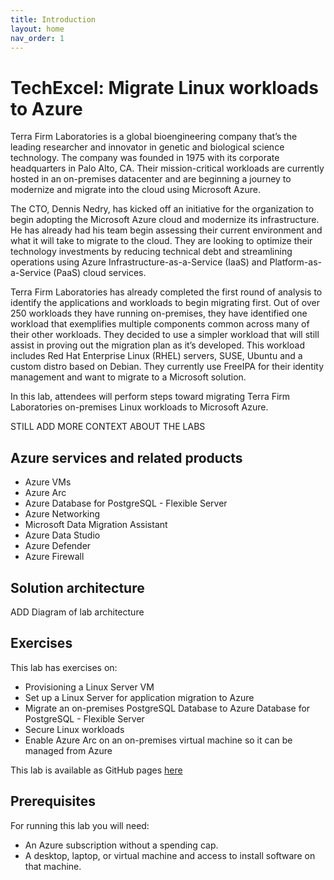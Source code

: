```yaml
---
title: Introduction
layout: home
nav_order: 1
---
```


# TechExcel: Migrate Linux workloads to Azure

Terra Firm Laboratories is a global bioengineering company that’s the leading researcher and innovator in genetic and biological science technology. The company was founded in 1975 with its corporate headquarters in Palo Alto, CA. Their mission-critical workloads are currently hosted in an on-premises datacenter and are beginning a journey to modernize and migrate into the cloud using Microsoft Azure.
 
The CTO, Dennis Nedry, has kicked off an initiative for the organization to begin adopting the Microsoft Azure cloud and modernize its infrastructure. He has already had his team begin assessing their current environment and what it will take to migrate to the cloud. They are looking to optimize their technology investments by reducing technical debt and streamlining operations using Azure Infrastructure-as-a-Service (IaaS) and Platform-as-a-Service (PaaS) cloud services.
 
Terra Firm Laboratories has already completed the first round of analysis to identify the applications and workloads to begin migrating first. Out of over 250 workloads they have running on-premises, they have identified one workload that exemplifies multiple components common across many of their other workloads. They decided to use a simpler workload that will still assist in proving out the migration plan as it’s developed. This workload includes Red Hat Enterprise Linux (RHEL) servers, SUSE, Ubuntu and a custom distro based on Debian.  They currently use FreeIPA for their identity management and want to migrate to a Microsoft solution.

In this lab, attendees will perform steps toward migrating Terra Firm Laboratories on-premises Linux workloads to Microsoft Azure.

STILL ADD MORE CONTEXT ABOUT THE LABS


## Azure services and related products

- Azure VMs
- Azure Arc
- Azure Database for PostgreSQL - Flexible Server
- Azure Networking
- Microsoft Data Migration Assistant
- Azure Data Studio
- Azure Defender
- Azure Firewall

## Solution architecture


ADD Diagram of lab architecture



## Exercises

This lab has exercises on:

* Provisioning a Linux Server VM
* Set up a Linux Server for application migration to Azure
* Migrate an on-premises PostgreSQL Database to Azure Database for PostgreSQL - Flexible Server
* Secure Linux workloads
* Enable Azure Arc on an on-premises virtual machine so it can be managed from Azure

This lab is available as GitHub pages [here](https://microsoft.github.io/TechExcel-Migrate-Linux-workloads/)
                                              

## Prerequisites

For running this lab you will need:

* An Azure subscription without a spending cap.
* A desktop, laptop, or virtual machine and access to install software on that machine.